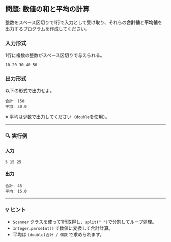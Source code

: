 ## 問題: 数値の和と平均の計算

整数をスペース区切りで1行で入力として受け取り、それらの**合計値**と**平均値**を出力するプログラムを作成してください。

### 入力形式
1行に複数の整数がスペース区切りで与えられる。
```
10 20 30 40 50
```
### 出力形式
以下の形式で出力せよ。
```
合計: 150
平均: 30.0
```
※ 平均は少数で出力してください（`double`を使用）。

---

### 🔍 実行例

#### 入力
```
5 15 25
```
#### 出力
```
合計: 45
平均: 15.0
```

---

### 💡 ヒント
- `Scanner` クラスを使って1行取得し、`split(" ")`で分割してループ処理。
- `Integer.parseInt()` で数値に変換して合計計算。
- 平均は `(double)合計 / 個数` で求められます。